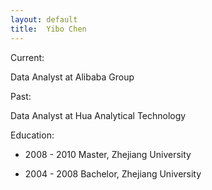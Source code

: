 ```yaml
---
layout: default
title:  Yibo Chen
---
```


Current:

Data Analyst at Alibaba Group

Past:

Data Analyst at Hua Analytical Technology

Education:

 -  2008 - 2010   Master, Zhejiang University

 -  2004 - 2008   Bachelor, Zhejiang University